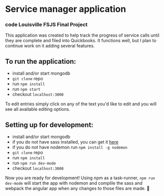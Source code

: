 # Service manager application

### code Louisville FSJS Final Project
This application was created to help track the progress of service calls until they are complete and filed into Quickbooks. It functions well, but I plan to continue work on it adding several features.

## To run the application:
  + install and/or start mongodb
  + `git clone` repo
  + run `npm install`
  + run `npm start`
  + checkout `localhost:3000`

To edit entries simply click on any of the text you'd like to edit and you will see all available editing options.


## Setting up for development:
  + install and/or start mongodb
  + if you do not have sass installed, you can get it [here](http://sass-lang.com/install)
  + if you do not have nodemon run `npm install -g nodemon`
  + `git clone` repo
  + run `npm install`
  + run `npm run dev-mode`
  + checkout `localhost:3000`

Now you are ready for development! Using npm as a task-runner, `npm run dev-mode` will start the app with nodemon and complile the sass and webpack the angular app when any changes to those files are made. :tada:

